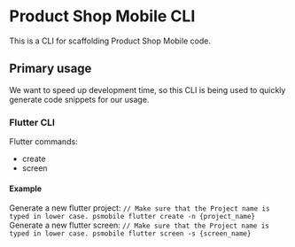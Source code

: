 # Product Shop Mobile CLI

This is a CLI for scaffolding Product Shop Mobile code.

## Primary usage
We want to speed up development time, so this CLI is being used to quickly generate code snippets for
our usage.

### Flutter CLI
Flutter commands:
- create
- screen

#### Example
Generate a new flutter project:
`
// Make sure that the Project name is typed in lower case.
psmobile flutter create -n {project_name}
`
Generate a new flutter screen:
`
// Make sure that the Project name is typed in lower case.
psmobile flutter screen -s {screen_name}
`
